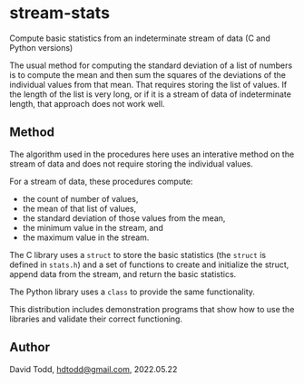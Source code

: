 # stream-stats
Compute basic statistics from an indeterminate stream of data (C and Python versions)

The usual method for computing the standard deviation of a list of numbers is to compute the mean and then sum the squares of the deviations of the individual values from that mean.  That requires storing the list of values.  If the length of the list is very long, or if it is a stream of data of indeterminate length, that approach does not work well.

## Method

The algorithm used in the procedures here uses an interative method on the stream of data and does not require storing the individual values.

For a stream of data, these procedures compute:
* the count of number of values,
* the mean of that list of values,
* the standard deviation of those values from the mean,
* the minimum value in the stream, and
* the maximum value in the stream.

The C library uses a `struct` to store the basic statistics (the `struct` is defined in `stats.h`) and a set of functions to create and initialize the struct, append data from the stream, and return the basic statistics.

The Python library uses a `class` to provide the same functionality.

This distribution includes demonstration programs that show how to use the libraries and validate their correct functioning.

## Author
David Todd, hdtodd@gmail.com, 2022.05.22
